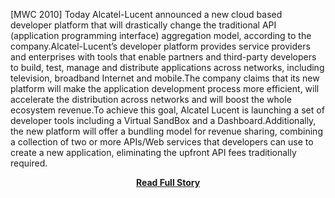 <p>[MWC 2010] Today Alcatel-Lucent announced a new cloud based developer platform that will drastically change the traditional API (application programming interface) aggregation model, according to the company.Alcatel-Lucent’s developer platform provides service providers and enterprises with tools that enable partners and third-party developers to build, test, manage and distribute applications across networks, including television, broadband Internet and mobile.The company claims that its new platform will make the application development process more efficient, will accelerate the distribution across networks and will boost the whole ecosystem revenue.To achieve this goal, Alcatel Lucent is launching a set of developer tools including a Virtual SandBox and a Dashboard.Additionally, the new platform will offer a bundling model for revenue sharing, combining a collection of two or more APIs/Web services that developers can use to create a new application, eliminating the upfront API fees traditionally required.</p>
<center><p><a href="http://www.ubergizmo.com/2010/02/alcatel-lucent-new-api-aggregation-model-to-accelerate-revenue-opportunities/" style='padding:25px; font-sze:18px; font-weight: bold;'>Read Full Story</a></p></center>
